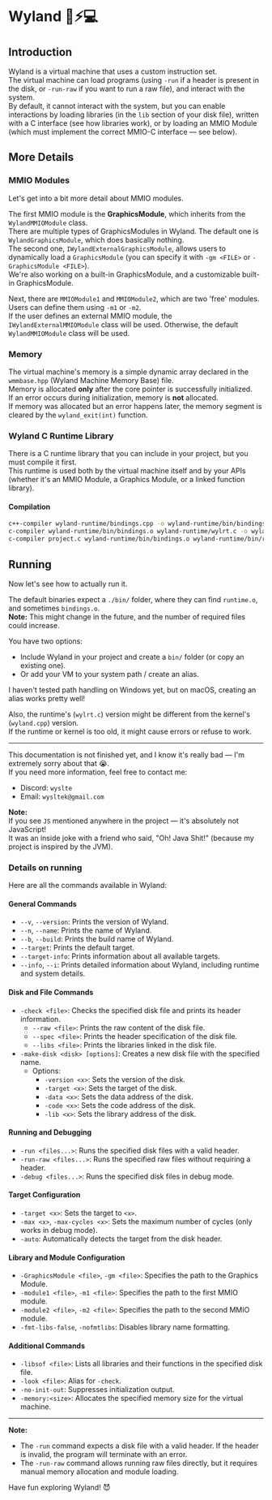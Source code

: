 # Wyland 🚀⚡💻

## Introduction
Wyland is a virtual machine that uses a custom instruction set.  
The virtual machine can load programs (using `-run` if a header is present in the disk, or `-run-raw` if you want to run a raw file), and interact with the system.  
By default, it cannot interact with the system, but you can enable interactions by loading libraries (in the `lib` section of your disk file), written with a C interface (see how libraries work), or by loading an MMIO Module (which must implement the correct MMIO-C interface — see below).

## More Details
### MMIO Modules
Let's get into a bit more detail about MMIO modules.

The first MMIO module is the **GraphicsModule**, which inherits from the `WylandMMIOModule` class.  
There are multiple types of GraphicsModules in Wyland. The default one is `WylandGraphicsModule`, which does basically nothing.  
The second one, `IWylandExternalGraphicsModule`, allows users to dynamically load a `GraphicsModule` (you can specify it with `-gm <FILE>` or `-GraphicsModule <FILE>`).  
We're also working on a built-in GraphicsModule, and a customizable built-in GraphicsModule.

Next, there are `MMIOModule1` and `MMIOModule2`, which are two 'free' modules.  
Users can define them using `-m1` or `-m2`.  
If the user defines an external MMIO module, the `IWylandExternalMMIOModule` class will be used. Otherwise, the default `WylandMMIOModule` class will be used.

### Memory
The virtual machine's memory is a simple dynamic array declared in the `wmmbase.hpp` (Wyland Machine Memory Base) file.  
Memory is allocated **only** after the core pointer is successfully initialized.  
If an error occurs during initialization, memory is **not** allocated.  
If memory was allocated but an error happens later, the memory segment is cleared by the `wyland_exit(int)` function.

### Wyland C Runtime Library
There is a C runtime library that you can include in your project, but you must compile it first.  
This runtime is used both by the virtual machine itself and by your APIs (whether it's an MMIO Module, a Graphics Module, or a linked function library).

#### Compilation
```bash
c++-compiler wyland-runtime/bindings.cpp -o wyland-runtime/bin/bindings.o
c-compiler wyland-runtime/bin/bindings.o wyland-runtime/wylrt.c -o wyland-runtime/bin/runtime.o
c-compiler project.c wyland-runtime/bin/bindings.o wyland-runtime/bin/runtime.o -o output
```

## Running
Now let's see how to actually run it.

The default binaries expect a `./bin/` folder, where they can find `runtime.o`, and sometimes `bindings.o`.  
**Note:** This might change in the future, and the number of required files could increase.

You have two options:
- Include Wyland in your project and create a `bin/` folder (or copy an existing one).
- Or add your VM to your system path / create an alias.

I haven't tested path handling on Windows yet, but on macOS, creating an alias works pretty well!

Also, the runtime's (`wylrt.c`) version might be different from the kernel's (`wyland.cpp`) version.  
If the runtime or kernel is too old, it might cause errors or refuse to work.

---

This documentation is not finished yet, and I know it's really bad — I'm extremely sorry about that 😭.  
If you need more information, feel free to contact me:

- Discord: `wyslte`
- Email: `wysltek@gmail.com`

**Note:**  
If you see `JS` mentioned anywhere in the project — it's absolutely not JavaScript!  
It was an inside joke with a friend who said, "Oh! Java Shit!" (because my project is inspired by the JVM).

### Details on running
Here are all the commands available in Wyland:

#### General Commands
- `--v`, `--version`: Prints the version of Wyland.
- `--n`, `--name`: Prints the name of Wyland.
- `--b`, `--build`: Prints the build name of Wyland.
- `--target`: Prints the default target.
- `--target-info`: Prints information about all available targets.
- `--info`, `--i`: Prints detailed information about Wyland, including runtime and system details.

#### Disk and File Commands
- `-check <file>`: Checks the specified disk file and prints its header information.
  - `--raw <file>`: Prints the raw content of the disk file.
  - `--spec <file>`: Prints the header specification of the disk file.
  - `--libs <file>`: Prints the libraries linked in the disk file.
- `-make-disk <disk> [options]`: Creates a new disk file with the specified name.
  - Options:
    - `-version <x>`: Sets the version of the disk.
    - `-target <x>`: Sets the target of the disk.
    - `-data <x>`: Sets the data address of the disk.
    - `-code <x>`: Sets the code address of the disk.
    - `-lib <x>`: Sets the library address of the disk.

#### Running and Debugging
- `-run <files...>`: Runs the specified disk files with a valid header.
- `-run-raw <files...>`: Runs the specified raw files without requiring a header.
- `-debug <files...>`: Runs the specified disk files in debug mode.

#### Target Configuration
- `-target <x>`: Sets the target to `<x>`.
- `-max <x>`, `-max-cycles <x>`: Sets the maximum number of cycles (only works in debug mode).
- `-auto`: Automatically detects the target from the disk header.

#### Library and Module Configuration
- `-GraphicsModule <file>`, `-gm <file>`: Specifies the path to the Graphics Module.
- `-module1 <file>`, `-m1 <file>`: Specifies the path to the first MMIO module.
- `-module2 <file>`, `-m2 <file>`: Specifies the path to the second MMIO module.
- `-fmt-libs-false`, `-nofmtlibs`: Disables library name formatting.

#### Additional Commands
- `-libsof <file>`: Lists all libraries and their functions in the specified disk file.
- `-look <file>`: Alias for `-check`.
- `-no-init-out`: Suppresses initialization output.
- `-memory:<size>`: Allocates the specified memory size for the virtual machine.

---

**Note:**  
- The `-run` command expects a disk file with a valid header. If the header is invalid, the program will terminate with an error.
- The `-run-raw` command allows running raw files directly, but it requires manual memory allocation and module loading.

Have fun exploring Wyland! 😈
